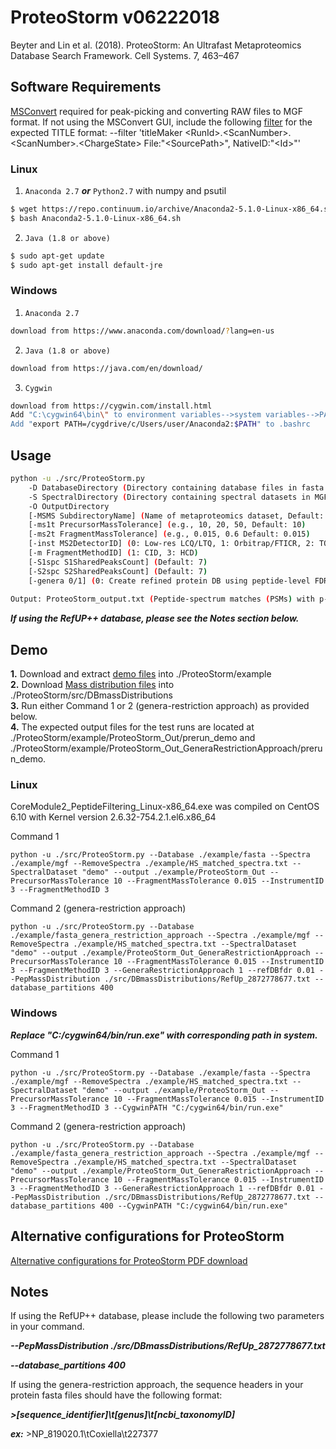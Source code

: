 # ProteoStorm v06222018 #

Beyter and Lin et al. (2018). ProteoStorm: An Ultrafast Metaproteomics Database Search Framework. Cell Systems. 7, 463–467

Software Requirements
---------------

[MSConvert](http://proteowizard.sourceforge.net/tools.shtml) required for peak-picking and converting RAW files to MGF format. If not using the MSConvert GUI, include the following [filter](http://proteowizard.sourceforge.net/tools/filters.html) for the expected TITLE format:
--filter 'titleMaker \<RunId\>.\<ScanNumber\>.\<ScanNumber\>.\<ChargeState\> File:"\<SourcePath\>", NativeID:"\<Id\>"'

### Linux ###
1. ```Anaconda 2.7``` ***or*** ```Python2.7``` with numpy and psutil <br />
```sh
$ wget https://repo.continuum.io/archive/Anaconda2-5.1.0-Linux-x86_64.sh
$ bash Anaconda2-5.1.0-Linux-x86_64.sh
```

2. ```Java (1.8 or above)```<br />
```sh
$ sudo apt-get update
$ sudo apt-get install default-jre
```

### Windows ### 
1. ```Anaconda 2.7```<br />
```sh
download from https://www.anaconda.com/download/?lang=en-us
```

2. ```Java (1.8 or above)```<br />
```sh
download from https://java.com/en/download/
```

3. ```Cygwin```<br />
```sh
download from https://cygwin.com/install.html
Add "C:\cygwin64\bin\" to environment variables-->system variables-->PATH
Add "export PATH=/cygdrive/c/Users/user/Anaconda2:$PATH" to .bashrc
```

Usage
---------------
```sh
python -u ./src/ProteoStorm.py
	-D DatabaseDirectory (Directory containing database files in fasta format, use .fasta for the file extension)
	-S SpectralDirectory (Directory containing spectral datasets in MGF format, peak-picked and converted from RAW using MSConvert)
	-O OutputDirectory
	[-MSMS SubdirectoryName] (Name of metaproteomics dataset, Default: date_time)
	[-ms1t PrecursorMassTolerance] (e.g., 10, 20, 50, Default: 10)
	[-ms2t FragmentMassTolerance] (e.g., 0.015, 0.6 Default: 0.015)
	[-inst MS2DetectorID] (0: Low-res LCQ/LTQ, 1: Orbitrap/FTICR, 2: TOF, 3: Q-Exactive(Default))
	[-m FragmentMethodID] (1: CID, 3: HCD)
	[-S1spc S1SharedPeaksCount] (Default: 7)
	[-S2spc S2SharedPeaksCount] (Default: 7)
	[-genera 0/1] (0: Create refined protein DB using peptide-level FDR (Default), 1: genera-restriction approach)
	
Output: ProteoStorm_output.txt (Peptide-spectrum matches (PSMs) with p-values computed using the MS-GF+ generating function.)
```

***If using the RefUP++ database, please see the Notes section below.***

Demo
---------------
**1.** Download and extract [demo files](https://drive.google.com/file/d/1-NwxlDjSX5Sh0PRr0jDIhcI2V6bbJtWz/view?usp=share_link) into ./ProteoStorm/example<br />
**2.** Download [Mass distribution files](https://drive.google.com/file/d/1-1TrKEUicjO9yZAcfXgW2O_8aq5R6_WD/view?usp=share_link) into ./ProteoStorm/src/DBmassDistributions<br />
**3.** Run either Command 1 or 2 (genera-restriction approach) as provided below.<br />
**4.** The expected output files for the test runs are located at ./ProteoStorm/example/ProteoStorm_Out/prerun_demo and ./ProteoStorm/example/ProteoStorm_Out_GeneraRestrictionApproach/prerun_demo.

### Linux ### 
CoreModule2_PeptideFiltering_Linux-x86_64.exe was compiled on CentOS 6.10 with Kernel version 2.6.32-754.2.1.el6.x86_64

Command 1
```
python -u ./src/ProteoStorm.py --Database ./example/fasta --Spectra ./example/mgf --RemoveSpectra ./example/HS_matched_spectra.txt --SpectralDataset "demo" --output ./example/ProteoStorm_Out --PrecursorMassTolerance 10 --FragmentMassTolerance 0.015 --InstrumentID 3 --FragmentMethodID 3
```
Command 2 (genera-restriction approach)
```
python -u ./src/ProteoStorm.py --Database ./example/fasta_genera_restriction_approach --Spectra ./example/mgf --RemoveSpectra ./example/HS_matched_spectra.txt --SpectralDataset "demo" --output ./example/ProteoStorm_Out_GeneraRestrictionApproach --PrecursorMassTolerance 10 --FragmentMassTolerance 0.015 --InstrumentID 3 --FragmentMethodID 3 --GeneraRestrictionApproach 1 --refDBfdr 0.01 --PepMassDistribution ./src/DBmassDistributions/RefUp_2872778677.txt --database_partitions 400
```

### Windows ### 
***Replace "C:/cygwin64/bin/run.exe" with corresponding path in system.***

Command 1
```
python -u ./src/ProteoStorm.py --Database ./example/fasta --Spectra ./example/mgf --RemoveSpectra ./example/HS_matched_spectra.txt --SpectralDataset "demo" --output ./example/ProteoStorm_Out --PrecursorMassTolerance 10 --FragmentMassTolerance 0.015 --InstrumentID 3 --FragmentMethodID 3 --CygwinPATH "C:/cygwin64/bin/run.exe"
```
Command 2 (genera-restriction approach)
```
python -u ./src/ProteoStorm.py --Database ./example/fasta_genera_restriction_approach --Spectra ./example/mgf --RemoveSpectra ./example/HS_matched_spectra.txt --SpectralDataset "demo" --output ./example/ProteoStorm_Out_GeneraRestrictionApproach --PrecursorMassTolerance 10 --FragmentMassTolerance 0.015 --InstrumentID 3 --FragmentMethodID 3 --GeneraRestrictionApproach 1 --refDBfdr 0.01 --PepMassDistribution ./src/DBmassDistributions/RefUp_2872778677.txt --database_partitions 400 --CygwinPATH "C:/cygwin64/bin/run.exe"
```

Alternative configurations for ProteoStorm
---------------
[Alternative configurations for ProteoStorm PDF download](https://drive.google.com/file/d/15ijDUTVzhrzELMoDQiV2vwFl4RVLtH9G/view?usp=sharing)

Notes
---------------
If using the RefUP++ database, please include the following two parameters in your command.

***--PepMassDistribution ./src/DBmassDistributions/RefUp_2872778677.txt***

***--database_partitions 400***

If using the genera-restriction approach, the sequence headers in your protein fasta files should have the following format:

***>[sequence_identifier]\t[genus]\t[ncbi_taxonomyID]***

***ex:*** >NP_819020.1\tCoxiella\t227377